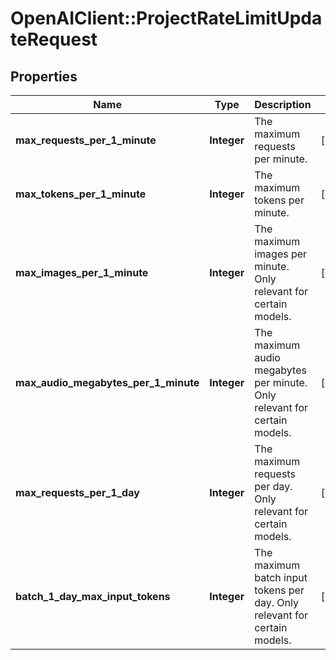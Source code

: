 # OpenAIClient::ProjectRateLimitUpdateRequest

## Properties
Name | Type | Description | Notes
------------ | ------------- | ------------- | -------------
**max_requests_per_1_minute** | **Integer** | The maximum requests per minute. | [optional] 
**max_tokens_per_1_minute** | **Integer** | The maximum tokens per minute. | [optional] 
**max_images_per_1_minute** | **Integer** | The maximum images per minute. Only relevant for certain models. | [optional] 
**max_audio_megabytes_per_1_minute** | **Integer** | The maximum audio megabytes per minute. Only relevant for certain models. | [optional] 
**max_requests_per_1_day** | **Integer** | The maximum requests per day. Only relevant for certain models. | [optional] 
**batch_1_day_max_input_tokens** | **Integer** | The maximum batch input tokens per day. Only relevant for certain models. | [optional] 

